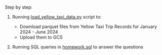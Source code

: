 Step by step:

1. Running [load_yellow_taxi_data.py](load_yellow_taxi_data.py) script to:
    - Download parquet files from Yellow Taxi Trip Records for January 2024 - June 2024
    - Upload them to GCS

2. Running SQL queries in [homework.sql](homework.sql) to answer the questions